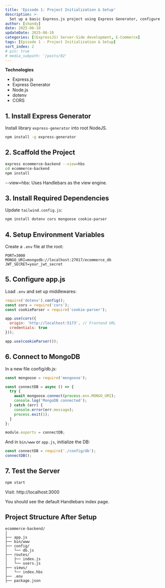 ```yaml
---
title: 'Episode 1: Project Initialization & Setup'
description: >-
  Set up a basic Express.js project using Express Generator, configure environment, folder structure, and enable CORS for cross-origin requests.
author: [shandy]
date: 2025-06-10
updateDate: 2025-06-10
categories: [(ExpressJS) Server-Side development, E-Commerce]
tags: [Episode 1 - Project Initialization & Setup]
sort_index: 2
# pin: true
# media_subpath: '/posts/02'
---
```


**Technologies**
- Express.js
- Express Generator
- Node.js
- dotenv
- CORS

## 1. Install Express Generator

Install library `express-generator` into root NodeJS.
``` bash
npm install -g express-generator
```

## 2. Scaffold the Project

```bash
express ecommerce-backend --view=hbs
cd ecommerce-backend
npm install
```

--view=hbs: Uses Handlebars as the view engine.

## 3. Install Required Dependencies
Update `tailwind.config.js`:

```bash
npm install dotenv cors mongoose cookie-parser
```
## 4. Setup Environment Variables
Create a `.env` file at the root:

```env
PORT=3000
MONGO_URI=mongodb://localhost:27017/ecommerce_db
JWT_SECRET=your_jwt_secret
```

## 5. Configure app.js
Load `.env` and set up middlewares:

```js
require('dotenv').config();
const cors = require('cors');
const cookieParser = require('cookie-parser');

app.use(cors({
  origin: 'http://localhost:5173', // Frontend URL
  credentials: true
}));

app.use(cookieParser());
```

## 6. Connect to MongoDB
In a new file config/db.js:
```js
const mongoose = require('mongoose');

const connectDB = async () => {
  try {
    await mongoose.connect(process.env.MONGO_URI);
    console.log('MongoDB connected');
  } catch (err) {
    console.error(err.message);
    process.exit(1);
  }
};

module.exports = connectDB;
```
And in `bin/www` or `app.js`, initialize the DB:

```js
const connectDB = require('./config/db');
connectDB();
```

## 7. Test the Server
```bash
npm start
```
Visit: http://localhost:3000

You should see the default Handlebars index page.

## Project Structure After Setup
```
ecommerce-backend/
│
├── app.js
├── bin/www
├── config/
│   └── db.js
├── routes/
│   ├── index.js
│   └── users.js
├── views/
│   └── index.hbs
├── .env
├── package.json
```